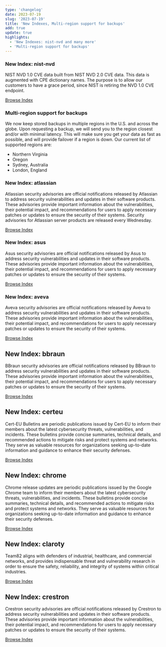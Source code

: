```yaml
---
type: 'changelog'
date: 2023-07-19
slug: '2023-07-19'
title: 'New Indexes, Multi-region support for backups'
add: true
update: true
highlights:
  - 'New Indexes: nist-nvd and many more'
  - 'Multi-region support for backups'
---
```


### New Index: nist-nvd

NIST NVD 1.0 CVE data built from NIST NVD 2.0 CVE data. This data is augmented with CPE dictionary names. The purpose is to allow our customers to have a grace period, since NIST is retiring the NVD 1.0 CVE endpoint.

[Browse Index](https://api.vulncheck.com/v3/index/nist-nvd)

### Multi-region support for backups

We now keep stored backups in multiple regions in the U.S. and across the globe. Upon requesting a backup, we will send you to the region closest and/or with minimal latency. This will make sure you get your data as fast as possible, and will provide failover if a region is down. Our current list of supported regions are:

* Northern Virginia
* Oregon
* Sydney, Australia
* London, England

### New Index: atlassian

Atlassian security advisories are official notifications released by Atlassian to address security vulnerabilities and updates in their software products. These advisories provide important information about the vulnerabilities, their potential impact, and recommendations for users to apply necessary patches or updates to ensure the security of their systems. Security advisories for Atlassian server products are released every Wednesday.

[Browse Index](https://api.vulncheck.com/v3/index/atlassian)


### New Index: asus

Asus security advisories are official notifications released by Asus to address security vulnerabilities and updates in their software products. These advisories provide important information about the vulnerabilities, their potential impact, and recommendations for users to apply necessary patches or updates to ensure the security of their systems.


[Browse Index](https://api.vulncheck.com/v3/index/asus)


### New Index: aveva

Aveva security advisories are official notifications released by Aveva to address security vulnerabilities and updates in their software products. These advisories provide important information about the vulnerabilities, their potential impact, and recommendations for users to apply necessary patches or updates to ensure the security of their systems.

[Browse Index](https://api.vulncheck.com/v3/index/aveva)

## New Index: bbraun

BBraun security advisories are official notifications released by BBraun to address security vulnerabilities and updates in their software products. These advisories provide important information about the vulnerabilities, their potential impact, and recommendations for users to apply necessary patches or updates to ensure the security of their systems.


[Browse Index](https://api.vulncheck.com/v3/index/bbraun)

## New Index: certeu

Cert-EU Bulletins are periodic publications issued by Cert-EU to inform their members about the latest cybersecurity threats, vulnerabilities, and incidents. These bulletins provide concise summaries, technical details, and recommended actions to mitigate risks and protect systems and networks. They serve as valuable resources for organizations seeking up-to-date information and guidance to enhance their security defenses.

[Browse Index](https://api.vulncheck.com/v3/index/certeu)


## New Index: chrome
Chrome release updates are periodic publications issued by the Google Chrome team to inform their members about the latest cybersecurity threats, vulnerabilities, and incidents. These bulletins provide concise summaries, technical details, and recommended actions to mitigate risks and protect systems and networks. They serve as valuable resources for organizations seeking up-to-date information and guidance to enhance their security defenses.

[Browse Index](https://api.vulncheck.com/v3/index/chrome)


## New Index: claroty
Team82 aligns with defenders of industrial, healthcare, and commercial networks, and provides indispensable threat and vulnerability research in order to ensure the safety, reliability, and integrity of systems within critical industries.

[Browse Index](https://api.vulncheck.com/v3/index/claroty)

## New Index: crestron
Crestron security advisories are official notifications released by Crestron to address security vulnerabilities and updates in their software products. These advisories provide important information about the vulnerabilities, their potential impact, and recommendations for users to apply necessary patches or updates to ensure the security of their systems.

[Browse Index](https://api.vulncheck.com/v3/index/crestron)


